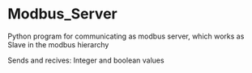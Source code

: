 # Modbus_Server
Python program for communicating as modbus server, which works as Slave in the modbus hierarchy

Sends and recives:
                  Integer and boolean values 
